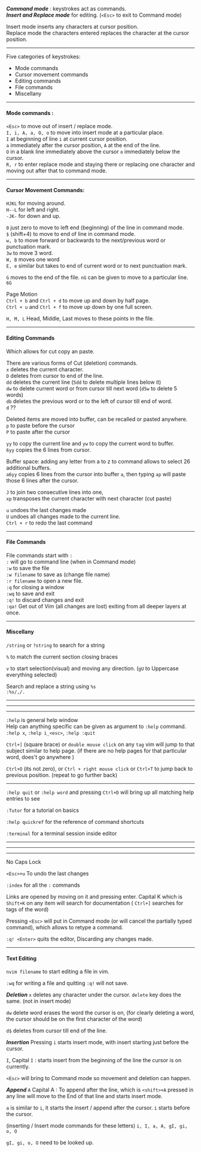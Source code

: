 
***Command mode*** : keystrokes act as commands.      
***Insert and Replace mode*** for editing. (`<Esc>` to exit to Command mode)

Insert mode inserts any characters at cursor position.     
Replace mode the characters entered replaces the character at the cursor position.

___

Five categories of keystrokes:
* Mode commands
* Cursor movement commands
* Editing commands
* File commands
* Miscellany

___

#### Mode commands : 
`<Esc>`  to move out of insert / replace mode.      
`I, i, A, a, O, o` to move into insert mode at a particular place.      
`I` at beginning of line `i` at current cursor position.       
`a` immediately after the cursor position, `A` at the end of the line.     
`O` in a blank line immediately above the cursor  `o` immediately below the cursor.       
`R, r` to enter replace mode and staying there or replacing one character and moving out after that to command mode.    

___

#### Cursor Movement Commands:
`HJKL` for moving around.     
`H--L` for left and right.      
`-JK-` for down and up.      

`0` just zero to move to left end (beginning) of the line in command mode.     
`$` (shift+4) to move to end of line in command mode.      
`w, b` to move forward or backwards to the next/previous word or punctuation mark.      
	`3w` to move 3 word.     
`W, B` moves one word      
`E, e` similar but takes to end of current word or to next punctuation mark.      

`G` moves to the end of the file. `nG` can be given to move to a particular line. `6G`      

Page Motion        
`Ctrl + b` and `Ctrl + d` to move up and down by half page.       
`Ctrl + u` and `Ctrl + f` to move up down by one full screen.      

`H, M, L` Head, Middle, Last moves to these points in the file.     

___

#### Editing Commands

Which allows for cut copy an paste.     

There are various forms of Cut (deletion) commands.     
`x` deletes the current character.       
`D` deletes from cursor to end of the line.     
`dd` deletes the current line (`5dd` to delete multiple lines below it)      
`dw` to delete current word or from cursor till next word (`d5w` to delete 5 words)    
`db` deletes the previous word or to the left of cursor till end of word.     
`d` ??    

Deleted items are moved into buffer, can be recalled or pasted anywhere.     
`p` to paste before the cursor    
`P` to paste after the cursor     

`yy` to copy the current line and `yw` to copy the current word to buffer.     
`6yy` copies the 6 lines from cursor.      

Buffer space: adding any letter from a to z to command allows to select 26 additional buffers.     
`a6yy` copies 6 lines from the cursor into buffer `a`, then typing `ap` will paste those 6 lines after the cursor.     

`J` to join two consecutive lines into one,      
`xp` transposes the current character with next character (cut paste)       

`u` undoes the last changes made     
`U` undoes all changes made to the current line.     
`Ctrl + r` to redo the last command     

___

#### File Commands
File commands start with `:`      
`:` will go to command line (when in Command mode)       
`:w` to save the file      
`:w filename` to save as (change file name)      
`:r filename` to open a new file.      
`:q` for closing a window      
`:wq` to save and exit      
`:q!` to discard changes and exit      
`:qa!` Get out of Vim (all changes are lost) exiting from all deeper layers at once.      

___

#### Miscellany

`/string` or `?string` to search for a string      

`%` to match the current section closing braces     

`v` to start selection(visual) and moving any direction. (`gU` to Uppercase everything selected)      

Search and replace a string using `%s`        
`:%s/,/.`



____
___
___

`:help`   is general help window       
Help can anything specific can be given as argument to `:help` command.     
`:help x`,  `:help i_<esc>`, `:help :quit`      

`Ctrl+]` (square brace) or `double mouse click` on any `tag` vim will jump to that subject similar to help page. (if there are no help pages for that particular word, does't go anywhere )      

`Ctrl+O`  (its not zero), or `Ctrl + right mouse click` or `Ctrl+T` to jump back to previous position. (repeat to go further back)


___

`:help quit`  or `:help word` and pressing `Ctrl+D` will bring up all matching help entries to see

`:Tutor` for a tutorial on basics

`:help quickref`  for the reference of command shortcuts

`:terminal` for a terminal session inside editor

___________
___________
____

No Caps Lock

`<Esc>+u`  To undo the last changes

`:index`  for all the `:` commands

Links are opened by moving on it and pressing enter.
Capital K which is `Shift+K` on any item will search for documentation ( `Ctrl+]` searches for tags of the word) 

Pressing `<Esc>` will put in Command mode (or will cancel the partially typed command), which allows to retype a command.

`:q! <Enter>` quits the editor, Discarding any changes made.

____

#### Text Editing

`nvim filename` to start editing a file in vim.

`:wq` for writing a file and quitting `:q!` will not save.

***Deletion***
`x` deletes any character under the cursor. `delete` key does the same. (not in insert mode)

`dw` delete word erases the word the cursor is on, (for clearly deleting a word, the cursor should be on the first character of the word)

`d$` deletes from cursor till end of the line.


***Insertion***
Pressing `i` starts insert mode, with insert starting just before the cursor.

`I`, Capital `I` : starts insert from the beginning of the line the cursor is on currently.

`<Esc>` will bring to Command mode so movement and deletion can happen.


***Append***
`A` Capital A : To append after the line, which is `<shift>+A` pressed in any line will move to the End of that line and starts insert mode.

`a` is similar to `i`, it starts the insert / append after the cursor. `i` starts before the cursor.

(inserting / Insert mode commands for these letters) `i, I, a, A, gI, gi, o, O` 

`gI, gi, o, O` need to be looked up.










